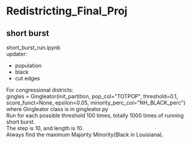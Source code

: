 # Redistricting_Final_Proj

## short burst
short_burst_run.ipynb <br>
updater: 
- population
- black
- cut edges

For congressional districts: <br>
gingles = Gingleator(init_partition, pop_col="TOTPOP", threshold=0.1, score_funct=None, epsilon=0.05, minority_perc_col="NH_BLACK_perc") <br>
where Gingleator class is in gingleator.py <br>
Run for each possible threshold 100 times, totally 1000 times of running short burst. <br>
The step is 10, and length is 10.<br>
Always find the maximum Majority Minority(Black in Louisiana). <br>
